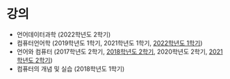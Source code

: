 # 강의
+ 언어데이터과학 (2022학년도 2학기)
+ 컴퓨터언어학 (2019학년도 1학기, 2021학년도 1학기, [2022학년도 1학기](https://github.com/suzisuti/CompLing2022))
+ 언어와 컴퓨터 (2017학년도 2학기, [2018학년도 2학기](https://github.com/suzisuti/lecture/tree/master/2018/LC), 2020학년도 2학기, [2021학년도 2학기](https://github.com/suzisuti/LangComp2021))
+ 컴퓨터의 개념 및 실습 (2018학년도 1학기)
